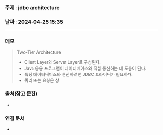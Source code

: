 ### 주제 : jdbc architecture

### 날짜 : 2024-04-25 15:35
----
### 메모
> Two-Tier Architecture
> 	- Client Layer와 Server Layer로 구성된다.
> 	- Java 응용 프로그램이 데이터베이스와 직접 통신하는 데 도움이 된다.
> 	- 특정 데이터베이스와 통신하려면 JDBC 드라이버가 필요하다.
> 	- 쿼리 또는 요청은 상

### 출처(참고 문헌)
-

### 연결 문서
-

